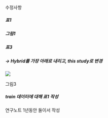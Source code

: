 수정사항
##### 표1
##### 그림1
##### 표3
##### -> Hybrid를 가장 아래로 내리고, this study로 변경
![](https://i.imgur.com/6oorHRm.jpeg)

그림3

##### train 데이터에 대해 표1 작성

연구노트 1년동안 둘이서 작성
